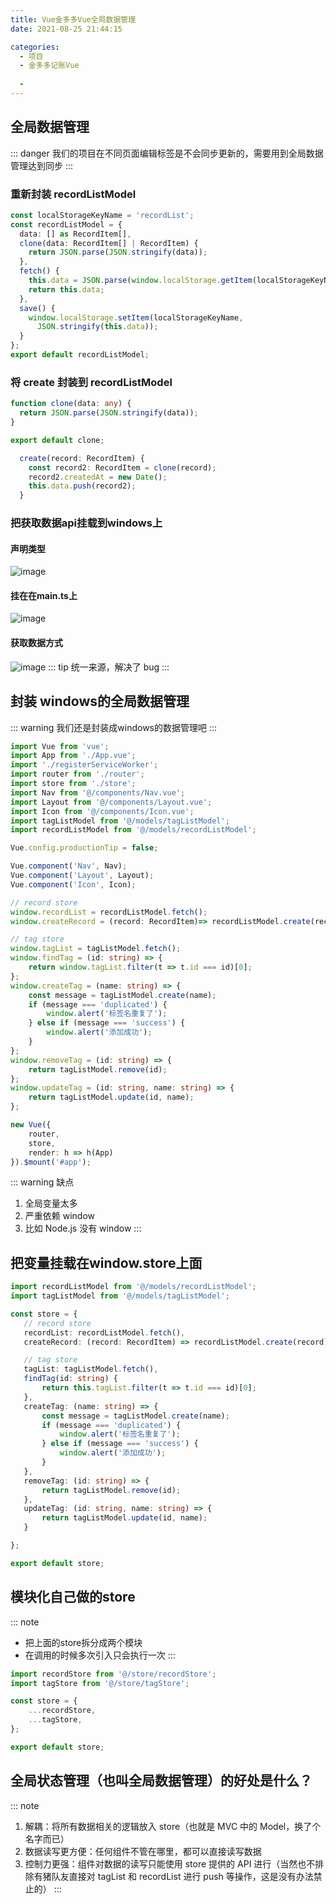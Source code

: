 ```yaml
---
title: Vue金多多Vue全局数据管理
date: 2021-08-25 21:44:15

categories:
  - 项目
  - 金多多记账Vue
 
  - 
---
```



## 全局数据管理
::: danger
我们的项目在不同页面编辑标签是不会同步更新的，需要用到全局数据管理达到同步
:::
### 重新封装 recordListModel
```ts
const localStorageKeyName = 'recordList';
const recordListModel = {
  data: [] as RecordItem[],
  clone(data: RecordItem[] | RecordItem) {
    return JSON.parse(JSON.stringify(data));
  },
  fetch() {
    this.data = JSON.parse(window.localStorage.getItem(localStorageKeyName) || '[]') as RecordItem[];
    return this.data;
  },
  save() {
    window.localStorage.setItem(localStorageKeyName,
      JSON.stringify(this.data));
  }
};
export default recordListModel;

```
### 将 create 封装到 recordListModel
```ts
function clone(data: any) {
  return JSON.parse(JSON.stringify(data));
}

export default clone;
```
```ts
  create(record: RecordItem) {
    const record2: RecordItem = clone(record);
    record2.createdAt = new Date();
    this.data.push(record2);
  }
```
### 把获取数据api挂载到windows上
#### 声明类型
![image](https://cdn.jsdelivr.net/gh/botshen/cdn@master/20210813/image.h9bnsaijozk.png)
#### 挂在在main.ts上
![image](https://cdn.jsdelivr.net/gh/botshen/cdn@master/20210813/image.19lrx3x8604.png)
#### 获取数据方式
![image](https://cdn.jsdelivr.net/gh/botshen/cdn@master/20210813/image.3ttm7wqjv3y0.png)
::: tip
统一来源，解决了 bug
:::
## 封装 windows的全局数据管理
::: warning
我们还是封装成windows的数据管理吧
:::
```ts
import Vue from 'vue';
import App from './App.vue';
import './registerServiceWorker';
import router from './router';
import store from './store';
import Nav from '@/components/Nav.vue';
import Layout from '@/components/Layout.vue';
import Icon from '@/components/Icon.vue';
import tagListModel from '@/models/tagListModel';
import recordListModel from '@/models/recordListModel';

Vue.config.productionTip = false;

Vue.component('Nav', Nav);
Vue.component('Layout', Layout);
Vue.component('Icon', Icon);

// record store
window.recordList = recordListModel.fetch();
window.createRecord = (record: RecordItem)=> recordListModel.create(record);

// tag store
window.tagList = tagListModel.fetch();
window.findTag = (id: string) => {
    return window.tagList.filter(t => t.id === id)[0];
};
window.createTag = (name: string) => {
    const message = tagListModel.create(name);
    if (message === 'duplicated') {
        window.alert('标签名重复了');
    } else if (message === 'success') {
        window.alert('添加成功');
    }
};
window.removeTag = (id: string) => {
    return tagListModel.remove(id);
};
window.updateTag = (id: string, name: string) => {
    return tagListModel.update(id, name);
};

new Vue({
    router,
    store,
    render: h => h(App)
}).$mount('#app');
```
::: warning 缺点
 1. 全局变量太多
 2. 严重依赖 window
 3. 比如 Node.js 没有 window
:::
## 把变量挂载在window.store上面
 ```ts
import recordListModel from '@/models/recordListModel';
import tagListModel from '@/models/tagListModel';

const store = {
    // record store
    recordList: recordListModel.fetch(),
    createRecord: (record: RecordItem) => recordListModel.create(record),

    // tag store
    tagList: tagListModel.fetch(),
    findTag(id: string) {
        return this.tagList.filter(t => t.id === id)[0];
    },
    createTag: (name: string) => {
        const message = tagListModel.create(name);
        if (message === 'duplicated') {
            window.alert('标签名重复了');
        } else if (message === 'success') {
            window.alert('添加成功');
        }
    },
    removeTag: (id: string) => {
        return tagListModel.remove(id);
    },
    updateTag: (id: string, name: string) => {
        return tagListModel.update(id, name);
    }

};

export default store;
```
## 模块化自己做的store
::: note
- 把上面的store拆分成两个模块
- 在调用的时候多次引入只会执行一次
:::
```ts
import recordStore from '@/store/recordStore';
import tagStore from '@/store/tagStore';

const store = {
    ...recordStore,
    ...tagStore,
};

export default store;
```
## 全局状态管理（也叫全局数据管理）的好处是什么？
::: note
1. 解耦：将所有数据相关的逻辑放入 store（也就是 MVC 中的 Model，换了个名字而已）
2. 数据读写更方便：任何组件不管在哪里，都可以直接读写数据
3. 控制力更强：组件对数据的读写只能使用 store 提供的 API 进行（当然也不排除有猪队友直接对 tagList 和 recordList 进行 push 等操作，这是没有办法禁止的）
:::

